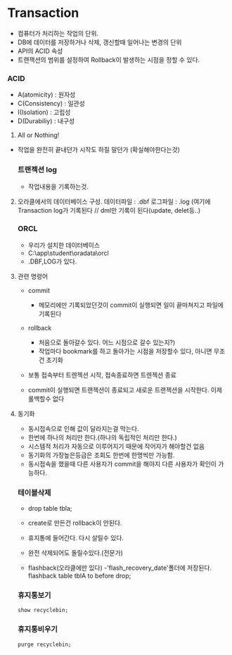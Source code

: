 

# Transaction
- 컴퓨터가 처리하는 작업의 단위.	
- DB에 데이터를 저장하거나 삭제, 갱신할때 일어나는 변경의 단위
- API의 ACID 속성
- 트랜잭션의 범위를 설정하여 Rollback이 발생하는 시점을 정할 수 있다.

### ACID
- A(atomicity) : 원자성
- C(Consistency) : 일관성
- I(Isolation) : 고립성
- D(Durabiliy) : 내구성





1) All or Nothing!
- 작업을 완전히 끝내던가 시작도 하질 말던가 (확실해야한다는것) 

	### 트랜젝션 log
	- 작업내용을 기록하는것.

2) 오라클에서의 데이터베이스 구성.
	데이터파일 : .dbf
	로그파일 : .log	(여기에 Transaction log가 기록된다 // dml만 기록이 된다(update, delet등..) 


	### ORCL
	- 우리가 설치한 데이터베이스 
	- C:\app\student\oradata\orcl
	- .DBF,LOG가 있다.


3) 관련 명령어
	- commit		
		- 메모리에만 기록되었던것이 commit이 실행되면 일이 끝마쳐지고 파일에 기록된다
		
	- rollback
		- 처음으로 돌아갈수 있다. 어느 시점으로 갈수 있는지?) 
		- 작업마다 bookmark를 하고 돌아가는 시점을 저장할수 있다, 아니면 무조건 초기화

	- 보통 접속부터 트렌젝션 시작, 접속종료하면 트렌젝션 종료 
	- commit이 실행되면 트랜젝션이 종료되고 새로운 트랜젝션을 시작한다. 이제 롤백할수 없다


4) 동기화
	- 동시접속으로 인해 값이 달라지는걸 막는다.
	- 한번에 하나의 처리만 한다.(하나의 독립적인 처리만 한다.) 
	- 시스템적 처리가 자동으로 이루어지기 때문에 작어자가 해야할건 없음
	- 동기화의 가장높은등급은 조회도 한번에 한명씩만 가능함.
	- 동시접속을 했을때 다른 사용자가 commit을 해야지 다른 사용자가 확인이 가능하다.



	### 테이블삭제
	- drop table tbla;
	- create로 만든건 rollback이 안된다.
	- 휴지통에 들어간다. 다시 살릴수 있다.
	- 완전 삭제되어도 돌릴수있다.(전문가) 


	- flashback(오라클에만 있다) 
		-'flash_recovery_date'폴더에 저장된다.
		flashback table tblA to before drop;


	### 휴지통보기
	~~~
	show recyclebin;
	~~~

	### 휴지통비우기
	~~~
	purge recyclebin;
	~~~
